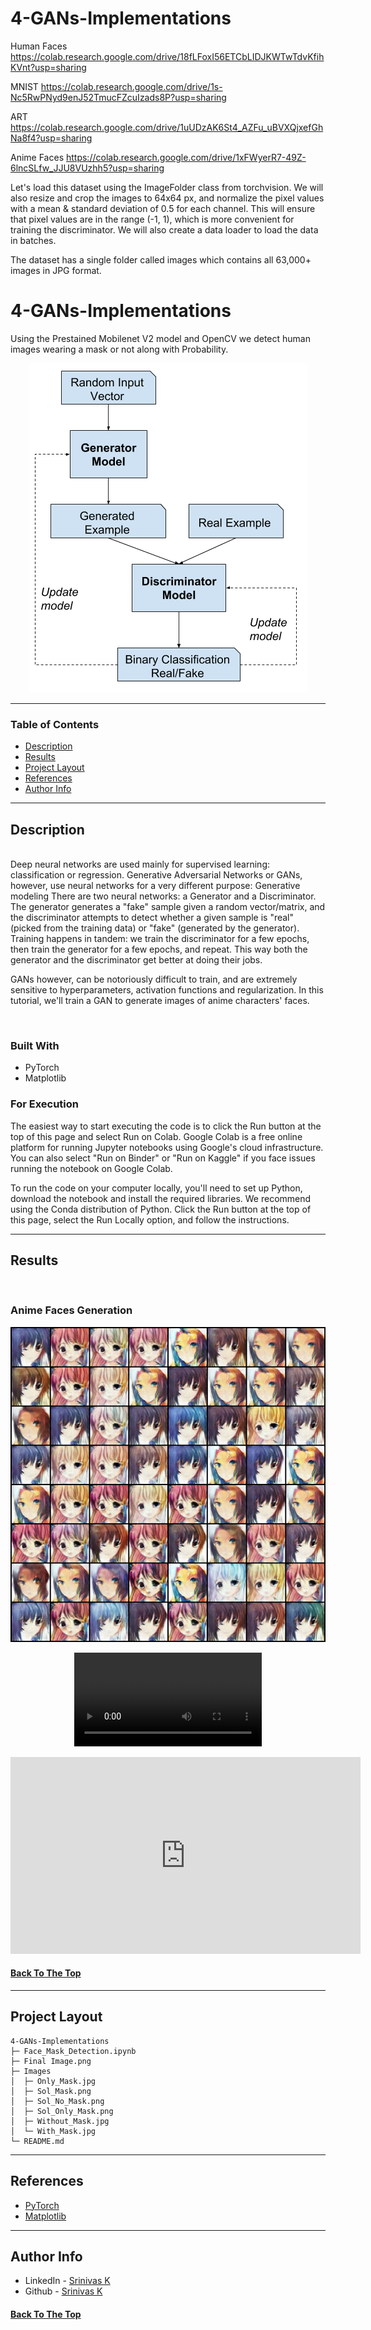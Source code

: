 # 4-GANs-Implementations

Human Faces
https://colab.research.google.com/drive/18fLFoxI56ETCbLIDJKWTwTdvKfihKVnt?usp=sharing

MNIST
https://colab.research.google.com/drive/1s-Nc5RwPNyd9enJ52TmucFZcuIzads8P?usp=sharing

ART
https://colab.research.google.com/drive/1uUDzAK6St4_AZFu_uBVXQjxefGhNa8f4?usp=sharing

Anime Faces
https://colab.research.google.com/drive/1xFWyerR7-49Z-6lncSLfw_JJU8VUzhh5?usp=sharing


Let's load this dataset using the ImageFolder class from torchvision. We will also resize and crop the images to 64x64 px, and normalize the pixel values with a mean & standard deviation of 0.5 for each channel. This will ensure that pixel values are in the range (-1, 1), which is more convenient for training the discriminator. We will also create a data loader to load the data in batches.




The dataset has a single folder called images which contains all 63,000+ images in JPG format.



# 4-GANs-Implementations

Using the Prestained Mobilenet V2 model and OpenCV we detect human images wearing a mask or not along with Probability.

<p align="center">
  <img  src="Architecture.webp" > 
</p>

---

### Table of Contents

- [Description](#description)
- [Results](#results)
- [Project Layout](#project-layout)
- [References](#references)
- [Author Info](#author-info)

---

## Description

<br>
Deep neural networks are used mainly for supervised learning: classification or regression. Generative Adversarial Networks or GANs, however, use neural networks for a very different purpose: Generative modeling
There are two neural networks: a Generator and a Discriminator. The generator generates a "fake" sample given a random vector/matrix, and the discriminator attempts to detect whether a given sample is "real" (picked from the training data) or "fake" (generated by the generator). Training happens in tandem: we train the discriminator for a few epochs, then train the generator for a few epochs, and repeat. This way both the generator and the discriminator get better at doing their jobs.

GANs however, can be notoriously difficult to train, and are extremely sensitive to hyperparameters, activation functions and regularization. In this tutorial, we'll train a GAN to generate images of anime characters' faces.


<br>

### Built With

- PyTorch
- Matplotlib

### For Execution

The easiest way to start executing the code is to click the Run button at the top of this page and select Run on Colab. Google Colab is a free online platform for running Jupyter notebooks using Google's cloud infrastructure. You can also select "Run on Binder" or "Run on Kaggle" if you face issues running the notebook on Google Colab. 

To run the code on your computer locally, you'll need to set up Python, download the notebook and install the required libraries. We recommend using the Conda distribution of Python. Click the Run button at the top of this page, select the Run Locally option, and follow the instructions.
<br>

---

## Results

  <br/>

### Anime Faces Generation 

<p align="center">
  <img  src="Anime Faces Generation - animefacedataset\Result.png" > 
</p>

<p align="center">
  <video autoplay loop src="Anime Faces Generation - animefacedataset\Training Video.avi" > </video>
</p>

<iframe width="560" height="315" src="https://www.youtube.com/embed/2ivKEj3ksPk" title="YouTube video player" frameborder="0" allow="accelerometer; autoplay; clipboard-write; encrypted-media; gyroscope; picture-in-picture" allowfullscreen></iframe>


#### [Back To The Top](#4-GANs-Implementations)

---

## Project Layout

```
4-GANs-Implementations
├─ Face_Mask_Detection.ipynb
├─ Final Image.png
├─ Images
│  ├─ Only_Mask.jpg
│  ├─ Sol_Mask.png
│  ├─ Sol_No_Mask.png
│  ├─ Sol_Only_Mask.png
│  ├─ Without_Mask.jpg
│  └─ With_Mask.jpg
└─ README.md

```

---

## References

- [PyTorch](https://pytorch.org/)
- [Matplotlib](https://matplotlib.org/)

---

## Author Info

- LinkedIn - [Srinivas K](https://www.linkedin.com/in/srinivas-konduri/)
- Github - [Srinivas K](https://github.com/srinivaskool)

#### [Back To The Top](#4-GANs-Implementations)



